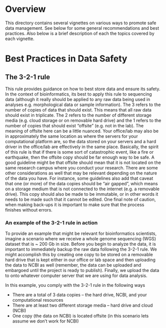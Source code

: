 # Overview #
This directory contains several vignettes on various ways to promote safe data management. See below for some general recommendations and best practices. Also below is a brief description of each the topics covered by each vignette.
# Best Practices in Data Safety #
## The 3-2-1 rule ##
This rule provides guidance on how to best store data and ensure its safety. In the context of bioinformatics, its best to apply this rule to sequencing data (although it really should be applied to any raw data being used in analyses e.g. morphological data or sample information). The 3 refers to the number of copies of data that should exist. This means that all raw data should exist in triplicate. The 2 refers to the number of different storage media (e.g. cloud storage or on removable hard drive) and the 1 refers to the number of copies that should exist “offsite” (e.g. not in the lab). The meaning of offsite here can be a little nuanced. Your office/lab may also be in approximately the same location as where the servers for your computational platform are, so the data stored on your servers and a hard driver in the office/lab are effectively in the same place. Basically, the spirit of this rule is that if there is some sort of catastrophic event, like a fire or earthquake, then the offsite copy should be far enough way to be safe. A good guideline might be that offsite should mean that it is not located on the same research campus where you conduct your research. 
There are some other considerations as well that may be relevant depending on the nature of the data you have. For instance, some guidelines also add that caveat that one (or more) of the data copies should be “air gapped”, which means on a storage medium that is not connected to the internet (e.g. a removable drive). This copy should also be made to be immutable, or in other words it needs to be made such that it cannot be edited. One final note of caution, when making back-ups it is important to make sure that the process finishes without errors. 
### An example of the 3-2-1 rule in action ### 
To provide an example that might be relevant for bioinformatics scientists, imagine a scenario where we receive a whole genome sequencing (WGS) dataset that is ~ 200 Gb in size. Before you begin to analyze the data, it is important to immediately backup the raw data following the 3-2-1 rule. We might accomplish this by creating one copy to be stored on a removable hard drive that is kept either in our office or lab space and then uploading the data to NCBI as well (remember, the data can be uploaded and embargoed until the project is ready to publish). Finally, we upload the data to onto whatever computer server that we are using for data analysis. 

In this example, you comply with the 3-2-1 rule in the following ways
* There are a total of 3 data copies – the hard drive, NCBI, and your computational resources
* There are at least two different storage media – hard drive and cloud (NCBI) 
*	One copy (the data on NCBI) is located offsite (in this scenario lets assume we don’t work for NCBI)
